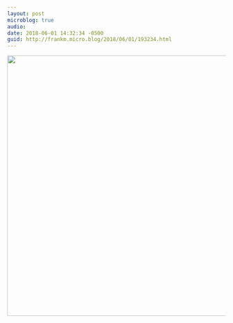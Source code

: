 ```yaml
---
layout: post
microblog: true
audio: 
date: 2018-06-01 14:32:34 -0500
guid: http://frankm.micro.blog/2018/06/01/193234.html
---
```



<img src="http://frankmcpherson.blog/uploads/2018/722811cfa5.jpg" width="600" height="600" />
